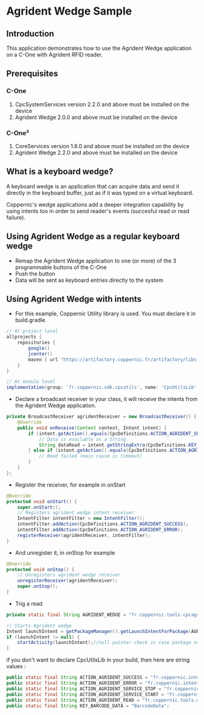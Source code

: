 # Agrident Wedge Sample

Introduction
------------

This application demonstrates how to use the Agrident Wedge application on a C-One with Agrident RFID reader.

Prerequisites
-------------

### C-One

1. CpcSystemServices version 2.2.0 and above must be installed on the device
2. Agrident Wedge 2.0.0 and above must be installed on the device

### C-One²

1. CoreServices version 1.8.0 and above must be installed on the device
2. Agrident Wedge 2.2.0 and above must be installed on the device

What is a keyboard wedge?
-------------------------

A keyboard wedge is an application that can acquire data and send it directly in the keyboard buffer, just as if it was typed on a virtual keyboard.

Coppernic's wedge applications add a deeper integration capability by using intents too in order to send reader's events (succesful read or read failure).

Using Agrident Wedge as a regular keyboard wedge
-------------------------------------------------------

- Remap the Agrident Wedge application to one (or more) of the 3 programmable buttons of the C-One
- Push the button
- Data will be sent as keyboard entries directly to the system

Using Agrident Wedge with intents
---------------------------------

- For this example, Coppernic Utility library is used. You must declare it in build.gradle.

``` groovy
// At project level
allprojects {
    repositories {
        google()
        jcenter()
        maven { url "https://artifactory.coppernic.fr/artifactory/libs-release" }
    }
}
```

``` groovy
// At module level
implementation(group: 'fr.coppernic.sdk.cpcutils', name: 'CpcUtilsLib', version: '6.13.0', ext: 'aar')
```


- Declare a broadcast receiver in your class, it will receive the intents from the Agrident Wedge application.

``` java
private BroadcastReceiver agridentReceiver = new BroadcastReceiver() {
    @Override
    public void onReceive(Context context, Intent intent) {        
        if (intent.getAction().equals(CpcDefinitions.ACTION_AGRIDENT_SUCCESS)) {
            // Data is available as a String
            String dataRead = intent.getStringExtra(CpcDefinitions.KEY_BARCODE_DATA);           
        } else if (intent.getAction().equals(CpcDefinitions.ACTION_AGRIDENT_ERROR)) {
            // Read failed (main cause is timeout)
        }
    }
};
```

- Register the receiver, for example in onStart

``` java
@Override
protected void onStart() {
    super.onStart();
    // Registers agrident wedge intent receiver
    IntentFilter intentFilter = new IntentFilter();
    intentFilter.addAction(CpcDefinitions.ACTION_AGRIDENT_SUCCESS);
    intentFilter.addAction(CpcDefinitions.ACTION_AGRIDENT_ERROR);
    registerReceiver(agridentReceiver, intentFilter);
}    
```

- And unregister it, in onStop for example

``` java
@Override
protected void onStop() {
    // Unregisters agrident wedge receiver
    unregisterReceiver(agridentReceiver);
    super.onStop();
}
```

- Trig a read

```java
private static final String AGRIDENT_WEDGE = "fr.coppernic.tools.cpcagridentwedge";

// Starts Agrident wedge
Intent launchIntent = getPackageManager().getLaunchIntentForPackage(AGRIDENT_WEDGE);
if (launchIntent != null) {
    startActivity(launchIntent);//null pointer check in case package name was not found
}
```

if you don't want to declare CpcUtilsLib in your build, then here are
string values : 

```java
public static final String ACTION_AGRIDENT_SUCCESS = "fr.coppernic.intent.agridentsuccess";
public static final String ACTION_AGRIDENT_ERROR = "fr.coppernic.intent.agridentfailed";
public static final String ACTION_AGRIDENT_SERVICE_STOP = "fr.coppernic.intent.action.stop.agrident.service";
public static final String ACTION_AGRIDENT_SERVICE_START = "fr.coppernic.intent.action.start.agrident.service";
public static final String ACTION_AGRIDENT_READ = "fr.coppernic.tools.agrident.wedge.READ";
public static final String KEY_BARCODE_DATA = "BarcodeData";
```
